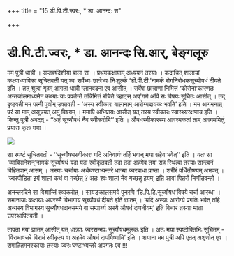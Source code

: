 +++
title = "15 डी.पि.टी.ज्वर:, * डा. आनन्द: स"

+++
# **डी.पि.टी.ज्वरः,** **\* डा. आनन्दः सि.आर्, बेङ्गलूरु**

मम पुत्री धात्री । सप्तवर्षदेशीया बाला सा । प्रथमकक्षायाम् अध्ययनं तस्याः । कदाचित् शालायां कक्ष्याध्यापिका सूचितवती यत् श्वः सर्वेभ्यः छात्रेभ्यः निःशुल्कं ‘डी.पी.टी.’नामकं रोगनिरोधकसूच्यौषधं दीयते इति । तत् श्रुत्वा गृहम् आगता धात्री म्लानवदना एव आसीत् । सर्वेषां छात्राणां निमित्तं ‘कोरोना’कारणतः अन्तर्जालमाध्यमेन कक्ष्याः याः प्रवर्तन्ते तन्निमित्तं रचिते ‘व्हाट्स् अप्’गणे अपि सः विषयः सूचितः आसीत् । तद् दृष्टवती मम पत्नी पुत्रीम् उक्तवती - ‘अस्य स्वीकारः बालानाम् आरोग्यदायकः भवति’ इति । मम आगमनात् परं सा माम् असूचयत् अमुं विषयम् । ममापि अभिप्रायः आसीत् यत् तस्य स्वीकारः स्वास्थ्यरक्षणाय इति । किन्तु पुत्री अवदत् - ‘‘अहं सूच्यौषधं नैव स्वीकरोमि’’ इति । औषधस्वीकारस्य आवश्यकतां ताम् अवगमयितुं प्रयासः कृतः मया ।

![](magazine_images/img-1657092622Smaram.jpg)

सा स्पष्टं सूचितवती - ‘‘सूच्यौषधस्वीकारः यदि अनिवार्यः तर्हि भवान् मया सहैव भवेत्’’ इति । यतः सा ‘व्याक्सिनेशन्’नामकं सूच्यौषधं यदा यदा स्वीकृतवती तदा तदा अहमेव तया सह स्थित्वा तस्याः सान्त्वनं विहितवान् आसम् । अस्याः चर्चायाः अर्धघण्टाभ्यन्तरे धात्र्या ज्वरबाधा प्राप्ता । शरीरं वर्धितौष्ण्यम् अभवत् । ‘ज्वरपीडिता इयं शालां कथं वा गच्छेत् ? अतः श्वः शालां नैव गच्छतु इयम्’ इति आवां पितरौ निर्णीतवन्तौ ।

अनन्तरदिने सा विश्रान्तिं स्व्यकरोत् । सायङ्कालसमये पुनरपि ‘डि.पि.टि.सूच्यौषध’विषये चर्चा आरब्धा । समानायाः कक्षायाः अपरस्मै विभागाय सूच्यौषधं दीयते इति ज्ञातम् । ‘यदि अस्याः आरोग्ये प्रगतिः भवेत् तर्हि अन्यस्य विभागस्य सूच्यौषधदानसमये वा सम्प्रार्थ्य अस्यै औषधं दापनीयम्’ इति विचारं तस्याः माता उपस्थापितवती ।

तावता मया ज्ञातम् आसीत् यत् धात्र्याः ज्वरसम्भवः सूच्यौषधमूलकः इति । अतः मया स्पष्टोक्तिभिः सूचितम् - ‘विरामावसरे विरामं स्वीकृत्य वा अहमेव औषधं दापयिष्यामि’ इति । शयाना मम पुत्री अपि एतत् अशृणोत् एव । समाहितमनस्कायाः तस्याः ज्वरः घण्टाभ्यन्तरे अपगतः एव !!!



